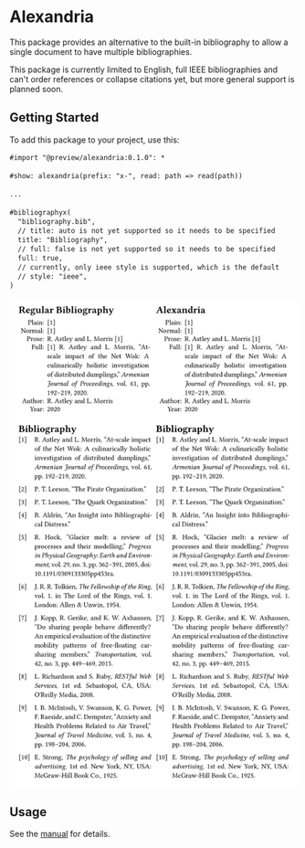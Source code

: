 # Alexandria

This package provides an alternative to the built-in bibliography to allow a single document to have multiple bibliographies.

This package is currently limited to English, full IEEE bibliographies and can't order references or collapse citations yet, but more general support is planned soon.

## Getting Started

To add this package to your project, use this:

```typ
#import "@preview/alexandria:0.1.0": *

#show: alexandria(prefix: "x-", read: path => read(path))

...

#bibliographyx(
  "bibliography.bib",
  // title: auto is not yet supported so it needs to be specified
  title: "Bibliography",
  // full: false is not yet supported so it needs to be specified
  full: true,
  // currently, only ieee style is supported, which is the default
  // style: "ieee",
)
```

![Example](./thumbnail.png)

## Usage

See the [manual](docs/manual.pdf) for details.

